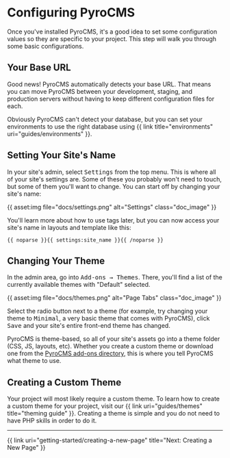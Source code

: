 # Configuring PyroCMS

Once you've installed PyroCMS, it's a good idea to set some configuration values so they are specific to your project. This step will walk you through some basic configurations.

</div>
<div class="doc_content">

## Your Base URL

Good news! PyroCMS automatically detects your base URL. That means you can move PyroCMS between your development, staging, and production servers without having to keep different configuration files for each.

Obviously PyroCMS can't detect your database, but you can set your environments to use the right database using {{ link title="environments" uri="guides/environments" }}.

## Setting Your Site's Name

In your site's admin, select <samp>Settings</samp> from the top menu. This is where all of your site's settings are. Some of these you probably won't need to touch, but some of them you'll want to change. You can start off by changing your site's name:

{{ asset:img file="docs/settings.png" alt="Settings" class="doc_image" }}

You'll learn more about how to use tags later, but you can now access your site's name in layouts and template like this:

    {{ noparse }}{{ settings:site_name }}{{ /noparse }}

## Changing Your Theme

In the admin area, go into <samp>Add-ons &rarr; Themes</samp>. There, you'll find a list of the currently available themes with "Default" selected.

{{ asset:img file="docs/themes.png" alt="Page Tabs" class="doc_image" }}

Select the radio button next to a theme (for example, try changing your theme to <samp>Minimal</samp>, a very basic theme that comes with PyroCMS), click <samp>Save</samp> and your site's entire front-end theme has changed.

PyroCMS is theme-based, so all of your site's assets go into a theme folder (CSS, JS, layouts, etc). Whether you create a custom theme or download one from the [PyroCMS add-ons directory](https://www.pyrocms.com/store), this is where you tell PyroCMS what theme to use.

## Creating a Custom Theme

Your project will most likely require a custom theme. To learn how to create a custom theme for your project, visit our {{ link uri="guides/themes" title="theming guide" }}. Creating a theme is simple and you do not need to have PHP skills in order to do it.

<hr>

{{ link uri="getting-started/creating-a-new-page" title="Next: Creating a New Page" }}